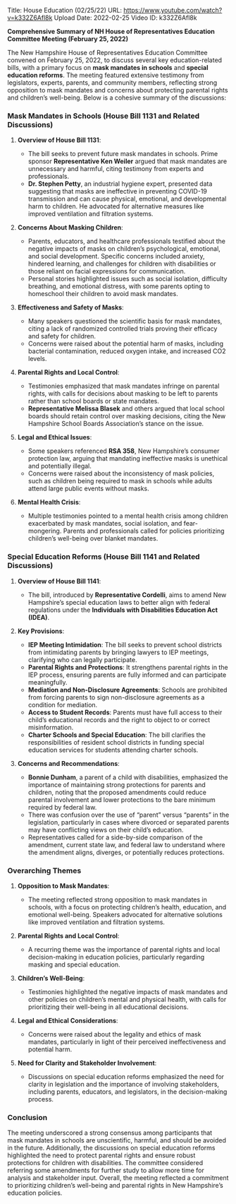 Title: House Education (02/25/22)
URL: https://www.youtube.com/watch?v=k332Z6Afl8k
Upload Date: 2022-02-25
Video ID: k332Z6Afl8k

**Comprehensive Summary of NH House of Representatives Education Committee Meeting (February 25, 2022)**

The New Hampshire House of Representatives Education Committee convened on February 25, 2022, to discuss several key education-related bills, with a primary focus on **mask mandates in schools** and **special education reforms**. The meeting featured extensive testimony from legislators, experts, parents, and community members, reflecting strong opposition to mask mandates and concerns about protecting parental rights and children’s well-being. Below is a cohesive summary of the discussions:

### **Mask Mandates in Schools (House Bill 1131 and Related Discussions)**

1. **Overview of House Bill 1131**:  
   - The bill seeks to prevent future mask mandates in schools. Prime sponsor **Representative Ken Weiler** argued that mask mandates are unnecessary and harmful, citing testimony from experts and professionals.  
   - **Dr. Stephen Petty**, an industrial hygiene expert, presented data suggesting that masks are ineffective in preventing COVID-19 transmission and can cause physical, emotional, and developmental harm to children. He advocated for alternative measures like improved ventilation and filtration systems.  

2. **Concerns About Masking Children**:  
   - Parents, educators, and healthcare professionals testified about the negative impacts of masks on children’s psychological, emotional, and social development. Specific concerns included anxiety, hindered learning, and challenges for children with disabilities or those reliant on facial expressions for communication.  
   - Personal stories highlighted issues such as social isolation, difficulty breathing, and emotional distress, with some parents opting to homeschool their children to avoid mask mandates.

3. **Effectiveness and Safety of Masks**:  
   - Many speakers questioned the scientific basis for mask mandates, citing a lack of randomized controlled trials proving their efficacy and safety for children.  
   - Concerns were raised about the potential harm of masks, including bacterial contamination, reduced oxygen intake, and increased CO2 levels.  

4. **Parental Rights and Local Control**:  
   - Testimonies emphasized that mask mandates infringe on parental rights, with calls for decisions about masking to be left to parents rather than school boards or state mandates.  
   - **Representative Melissa Blasek** and others argued that local school boards should retain control over masking decisions, citing the New Hampshire School Boards Association’s stance on the issue.  

5. **Legal and Ethical Issues**:  
   - Some speakers referenced **RSA 358**, New Hampshire’s consumer protection law, arguing that mandating ineffective masks is unethical and potentially illegal.  
   - Concerns were raised about the inconsistency of mask policies, such as children being required to mask in schools while adults attend large public events without masks.  

6. **Mental Health Crisis**:  
   - Multiple testimonies pointed to a mental health crisis among children exacerbated by mask mandates, social isolation, and fear-mongering. Parents and professionals called for policies prioritizing children’s well-being over blanket mandates.  

### **Special Education Reforms (House Bill 1141 and Related Discussions)**

1. **Overview of House Bill 1141**:  
   - The bill, introduced by **Representative Cordelli**, aims to amend New Hampshire’s special education laws to better align with federal regulations under the **Individuals with Disabilities Education Act (IDEA)**.  

2. **Key Provisions**:  
   - **IEP Meeting Intimidation**: The bill seeks to prevent school districts from intimidating parents by bringing lawyers to IEP meetings, clarifying who can legally participate.  
   - **Parental Rights and Protections**: It strengthens parental rights in the IEP process, ensuring parents are fully informed and can participate meaningfully.  
   - **Mediation and Non-Disclosure Agreements**: Schools are prohibited from forcing parents to sign non-disclosure agreements as a condition for mediation.  
   - **Access to Student Records**: Parents must have full access to their child’s educational records and the right to object to or correct misinformation.  
   - **Charter Schools and Special Education**: The bill clarifies the responsibilities of resident school districts in funding special education services for students attending charter schools.  

3. **Concerns and Recommendations**:  
   - **Bonnie Dunham**, a parent of a child with disabilities, emphasized the importance of maintaining strong protections for parents and children, noting that the proposed amendments could reduce parental involvement and lower protections to the bare minimum required by federal law.  
   - There was confusion over the use of “parent” versus “parents” in the legislation, particularly in cases where divorced or separated parents may have conflicting views on their child’s education.  
   - Representatives called for a side-by-side comparison of the amendment, current state law, and federal law to understand where the amendment aligns, diverges, or potentially reduces protections.  

### **Overarching Themes**

1. **Opposition to Mask Mandates**:  
   - The meeting reflected strong opposition to mask mandates in schools, with a focus on protecting children’s health, education, and emotional well-being. Speakers advocated for alternative solutions like improved ventilation and filtration systems.  

2. **Parental Rights and Local Control**:  
   - A recurring theme was the importance of parental rights and local decision-making in education policies, particularly regarding masking and special education.  

3. **Children’s Well-Being**:  
   - Testimonies highlighted the negative impacts of mask mandates and other policies on children’s mental and physical health, with calls for prioritizing their well-being in all educational decisions.  

4. **Legal and Ethical Considerations**:  
   - Concerns were raised about the legality and ethics of mask mandates, particularly in light of their perceived ineffectiveness and potential harm.  

5. **Need for Clarity and Stakeholder Involvement**:  
   - Discussions on special education reforms emphasized the need for clarity in legislation and the importance of involving stakeholders, including parents, educators, and legislators, in the decision-making process.  

### **Conclusion**

The meeting underscored a strong consensus among participants that mask mandates in schools are unscientific, harmful, and should be avoided in the future. Additionally, the discussions on special education reforms highlighted the need to protect parental rights and ensure robust protections for children with disabilities. The committee considered referring some amendments for further study to allow more time for analysis and stakeholder input. Overall, the meeting reflected a commitment to prioritizing children’s well-being and parental rights in New Hampshire’s education policies.